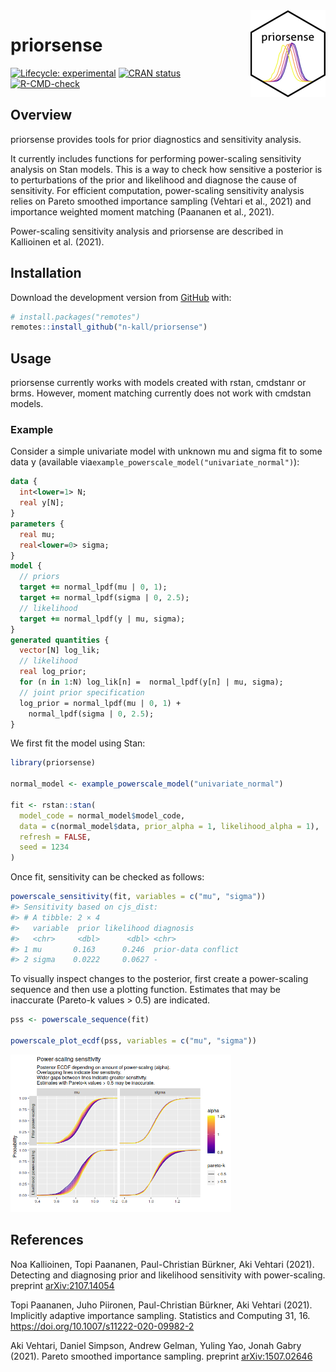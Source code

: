 
<!-- README.md is generated from README.Rmd. Please edit that file -->
<img src='man/figures/logo.png' align="right" height="139" />

# priorsense

<!-- badges: start -->
[![Lifecycle: experimental](https://img.shields.io/badge/lifecycle-experimental-orange.svg)](https://www.tidyverse.org/lifecycle/#experimental) [![CRAN status](https://www.r-pkg.org/badges/version/priorsense)](https://CRAN.R-project.org/package=priorsense) [![R-CMD-check](https://github.com/n-kall/priorsense/workflows/R-CMD-check/badge.svg)](https://github.com/n-kall/priorsense/actions) <!-- badges: end -->

## Overview

priorsense provides tools for prior diagnostics and sensitivity analysis.

It currently includes functions for performing power-scaling sensitivity analysis on Stan models. This is a way to check how sensitive a posterior is to perturbations of the prior and likelihood and diagnose the cause of sensitivity. For efficient computation, power-scaling sensitivity analysis relies on Pareto smoothed importance sampling (Vehtari et al., 2021) and importance weighted moment matching (Paananen et al., 2021).

Power-scaling sensitivity analysis and priorsense are described in Kallioinen et al. (2021).

## Installation

Download the development version from [GitHub](https://github.com/) with:

``` r
# install.packages("remotes")
remotes::install_github("n-kall/priorsense")
```

## Usage

priorsense currently works with models created with rstan, cmdstanr or brms. However, moment matching currently does not work with cmdstan models.

### Example

Consider a simple univariate model with unknown mu and sigma fit to some data y (available via`example_powerscale_model("univariate_normal")`):

``` stan
data {
  int<lower=1> N;
  real y[N];
}
parameters {
  real mu;
  real<lower=0> sigma;
}
model {
  // priors
  target += normal_lpdf(mu | 0, 1);
  target += normal_lpdf(sigma | 0, 2.5);
  // likelihood
  target += normal_lpdf(y | mu, sigma);
}
generated quantities {
  vector[N] log_lik;
  // likelihood
  real log_prior;
  for (n in 1:N) log_lik[n] =  normal_lpdf(y[n] | mu, sigma);
  // joint prior specification
  log_prior = normal_lpdf(mu | 0, 1) +
    normal_lpdf(sigma | 0, 2.5);
}
```

We first fit the model using Stan:

``` r
library(priorsense)

normal_model <- example_powerscale_model("univariate_normal")

fit <- rstan::stan(
  model_code = normal_model$model_code,
  data = c(normal_model$data, prior_alpha = 1, likelihood_alpha = 1),
  refresh = FALSE,
  seed = 1234
)
```

Once fit, sensitivity can be checked as follows:

``` r
powerscale_sensitivity(fit, variables = c("mu", "sigma"))
#> Sensitivity based on cjs_dist:
#> # A tibble: 2 × 4
#>   variable  prior likelihood diagnosis          
#>   <chr>     <dbl>      <dbl> <chr>              
#> 1 mu       0.163      0.246  prior-data conflict
#> 2 sigma    0.0222     0.0627 -
```

To visually inspect changes to the posterior, first create a power-scaling sequence and then use a plotting function. Estimates that may be inaccurate (Pareto-k values &gt; 0.5) are indicated.

``` r
pss <- powerscale_sequence(fit)

powerscale_plot_ecdf(pss, variables = c("mu", "sigma"))
```

<img src="man/figures/README-sequence-nomm-1.png" width="70%" height="70%" />

## References

Noa Kallioinen, Topi Paananen, Paul-Christian Bürkner, Aki Vehtari (2021). Detecting and diagnosing prior and likelihood sensitivity with power-scaling. preprint [arXiv:2107.14054](https://arxiv.org/abs/2107.14054)

Topi Paananen, Juho Piironen, Paul-Christian Bürkner, Aki Vehtari (2021). Implicitly adaptive importance sampling. Statistics and Computing 31, 16. <https://doi.org/10.1007/s11222-020-09982-2>

Aki Vehtari, Daniel Simpson, Andrew Gelman, Yuling Yao, Jonah Gabry (2021). Pareto smoothed importance sampling. preprint [arXiv:1507.02646](https://arxiv.org/abs/1507.02646)
